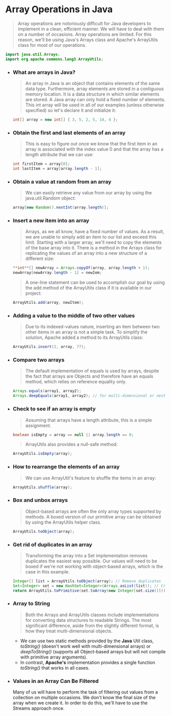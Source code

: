 # **Array Operations in Java**

> Array operations are notoriously difficult for Java developers to implement in a clean, efficient manner. We will have to deal with them on a number of occasions. Array operations are limited. For this reason, we'll be using Java's Arrays class and Apache's ArrayUtils class for most of our operations.

```java
import java.util.Arrays;
import org.apache.commons.lang3.ArrayUtils;
```

- ### What are arrays in Java?

    > An array in Java is an object that contains elements of the same data type. Furthermore, array elements are stored in a contiguous memory location. It is a data structure in which similar elements are stored. A Java array can only hold a fixed number of elements. This int array will be used in all of our examples (unless otherwise specified) so let's declare it and initialize it:

    ```java
    int[] array = new int[] { 3, 5, 2, 5, 14, 4 };
    ```

- ### **Obtain the first and last elements of an array**

    > This is easy to figure out once we know that the first item in an array is associated with the index value 0 and that the array has a length attribute that we can use:

    ```java
    int firstItem = array[0];
    int lastItem = array[array.length - 1];
    ```

- ### **Obtain a value at random from an array**

    > We can easily retrieve any value from our array by using the java.util.Random object:

    ```java
    array[new Random().nextInt(array.length)];
    ```

- ### **Insert a new item into an array**

    > Arrays, as we all know, have a fixed number of values. As a result, we are unable to simply add an item to our list and exceed this limit. Starting with a larger array, we'll need to copy the elements of the base array into it. There is a method in the Arrays class for replicating the values of an array into a new structure of a different size:

    ```java
    **int**[] newArray = Arrays.copyOf(array, array.length + 1);
    newArray[newArray.length - 1] = newIem;
    ```

    > A one-line statement can be used to accomplish our goal by using the add method of the ArrayUtils class if it is available in our project:

    ```java
    ArrayUtils.add(array, newItem);
    ```

- ### **Adding a value to the middle of two other values**

    > Due to its indexed-values nature, inserting an item between two other items in an array is not a simple task. To simplify the solution, Apache added a method to its ArrayUtils class:

    ```java
    ArrayUtils.insert(2, array, 77);
    ```

- ### **Compare two arrays**

    > The default implementation of equals is used by arrays, despite the fact that arrays are Objects and therefore have an equals method, which relies on reference equality only.

    ```java
    Arrays.equals(array1, array2);
    Arrays.deepEquals(array1, array2); // for multi-dimensional or nested arrays
    ```

- ### **Check to see if an array is empty**

    > Assuming that arrays have a length attribute, this is a simple assignment.

    ```java
    boolean isEmpty = array == null || array.length == 0;
    ```

    > ArrayUtils also provides a null-safe method:

    ```java
    ArrayUtils.isEmpty(array);
    ```

- ### **How to rearrange the elements of an array**

    > We can use ArrayUtil's feature to shuffle the items in an array:

    ```java
    ArrayUtils.shuffle(array);
    ```

- ### **Box and unbox arrays**

    > Object-based arrays are often the only array types supported by methods. A boxed version of our primitive array can be obtained by using the ArrayUtils helper class.

    ```java
    ArrayUtils.toObject(array);
    ```

- ### **Get rid of duplicates in an array**

    > Transforming the array into a Set implementation removes duplicates the easiest way possible. Our values will need to be boxed if we're not working with object-based arrays, which is the case in this example.

    ```java
    Integer[] list = ArrayUtils.toObject(array); // Remove duplicates
    Set<Integer> set = new HashSet<Integer>(Arrays.asList(list)); // Create array and unbox
    return ArrayUtils.toPrimitive(set.toArray(new Integer[set.size()]));
    ```

- ### **Array to String**

    > Both the Arrays and ArrayUtils classes include implementations for converting data structures to readable Strings. The most significant difference, aside from the slightly different format, is how they treat multi-dimensional objects.

    - We can use two static methods provided by the **Java** Util class, *toString()* (doesn't work well with multi-dimensional arrays) or *deepToString()* (supports all Object-based arrays but will not compile with primitive array arguments).
    - In contrast, **Apache's** implementation provides a single function *toString()* that works in all cases.

- ### **Values in an Array Can Be Filtered**

    Many of us will have to perform the task of filtering out values from a collection on multiple occasions. We don't know the final size of the array when we create it. In order to do this, we'll have to use the Streams approach once.
